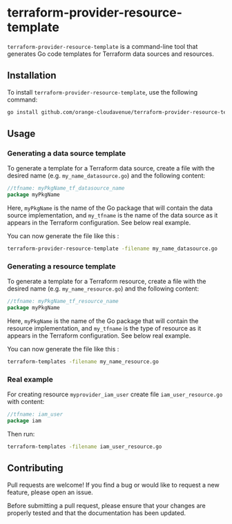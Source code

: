 # terraform-provider-resource-template

`terraform-provider-resource-template` is a command-line tool that generates Go code templates for Terraform data sources and resources.

## Installation

To install `terraform-provider-resource-template`, use the following command:

```bash
go install github.com/orange-cloudavenue/terraform-provider-resource-template@latest
```

## Usage

### Generating a data source template

To generate a template for a Terraform data source, create a file with the desired name (e.g. `my_name_datasource.go`) and the following content:

```go
//tfname: myPkgName_tf_datasource_name
package myPkgName
```

Here, `myPkgName` is the name of the Go package that will contain the data source implementation, and `my_tfname` is the name of the data source as it appears in the Terraform configuration.
See below real example.

You can now generate the file like this :

```bash
terraform-provider-resource-template -filename my_name_datasource.go
```

### Generating a resource template

To generate a template for a Terraform resource, create a file with the desired name (e.g. `my_name_resource.go`) and the following content:

```go
//tfname: myPkgName_tf_resource_name
package myPkgName
```

Here, `myPkgName` is the name of the Go package that will contain the resource implementation, and `my_tfname` is the type of resource as it appears in the Terraform configuration.
See below real example.

You can now generate the file like this :

```bash
terraform-templates -filename my_name_resource.go
```

### Real example

For creating resource `myprovider_iam_user` create file `iam_user_resource.go` with content:

```go
//tfname: iam_user
package iam
```

Then run:

```bash
terraform-templates -filename iam_user_resource.go
```

## Contributing

Pull requests are welcome! If you find a bug or would like to request a new feature, please open an issue.

Before submitting a pull request, please ensure that your changes are properly tested and that the documentation has been updated.
